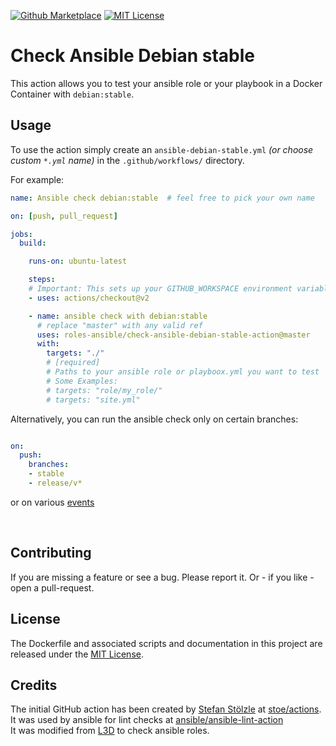 [![Github Marketplace](https://raw.githubusercontent.com/roles-ansible/check-ansible-debian-stable-action/master/.github/marketplace.svg?sanitize=true)](https://github.com/marketplace/actions/check-ansible-debian-stable)
[![MIT License](https://raw.githubusercontent.com/roles-ansible/check-ansible-debian-stable-action/master/.github/license.svg?sanitize=true)](https://github.com/roles-ansible/check-ansible-debian-stable-action/blob/master/LICENSE)

 Check Ansible Debian stable
=======================
This action allows you to test your ansible role or your playbook in a Docker Container with ``debian:stable``.

## Usage
To use the action simply create an ``ansible-debian-stable.yml`` *(or choose custom ``*.yml`` name)* in the ``.github/workflows/`` directory.

For example:

```yaml
name: Ansible check debian:stable  # feel free to pick your own name

on: [push, pull_request]

jobs:
  build:

    runs-on: ubuntu-latest

    steps:
    # Important: This sets up your GITHUB_WORKSPACE environment variable
    - uses: actions/checkout@v2

    - name: ansible check with debian:stable
      # replace "master" with any valid ref
      uses: roles-ansible/check-ansible-debian-stable-action@master
      with:
        targets: "./"
        # [required]
        # Paths to your ansible role or playboox.yml you want to test
        # Some Examples:
        # targets: "role/my_role/"
        # targets: "site.yml"
```

Alternatively, you can run the ansible check only on certain branches:

```yaml

on:
  push:
    branches:
    - stable
    - release/v*
```

or on various [events](https://help.github.com/en/articles/events-that-trigger-workflows)

<br/>

 Contributing
-------------
If you are missing a feature or see a bug. Please report it. Or - if you like - open a pull-request.

 License
----------
The Dockerfile and associated scripts and documentation in this project are released under the [MIT License](LICENSE).

 Credits
--------------
The initial GitHub action has been created by [Stefan Stölzle](/stoe) at
[stoe/actions](https://github.com/stoe/actions).<br/>
It was used by ansible for lint checks at [ansible/ansible-lint-action](https://github.com/ansible/ansible-lint-action.git)<br/>
It was modified from [L3D](github.com/do1jlr) to check ansible roles.
